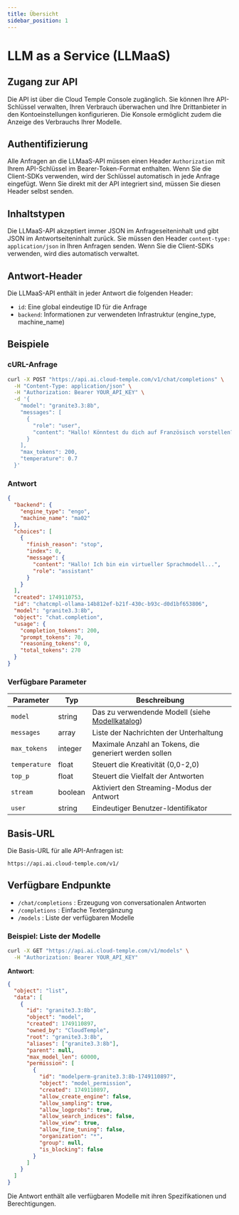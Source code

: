 ```yaml
---
title: Übersicht
sidebar_position: 1
---
```


# LLM as a Service (LLMaaS)

## Zugang zur API

Die API ist über die Cloud Temple Console zugänglich. Sie können Ihre API-Schlüssel verwalten, Ihren Verbrauch überwachen und Ihre Drittanbieter in den Kontoeinstellungen konfigurieren. Die Konsole ermöglicht zudem die Anzeige des Verbrauchs Ihrer Modelle.

## Authentifizierung

Alle Anfragen an die LLMaaS-API müssen einen Header `Authorization` mit Ihrem API-Schlüssel im Bearer-Token-Format enthalten. Wenn Sie die Client-SDKs verwenden, wird der Schlüssel automatisch in jede Anfrage eingefügt. Wenn Sie direkt mit der API integriert sind, müssen Sie diesen Header selbst senden.

## Inhaltstypen

Die LLMaaS-API akzeptiert immer JSON im Anfrageseiteninhalt und gibt JSON im Antwortseiteninhalt zurück. Sie müssen den Header `content-type: application/json` in Ihren Anfragen senden. Wenn Sie die Client-SDKs verwenden, wird dies automatisch verwaltet.

## Antwort-Header

Die LLMaaS-API enthält in jeder Antwort die folgenden Header:

- `id`: Eine global eindeutige ID für die Anfrage
- `backend`: Informationen zur verwendeten Infrastruktur (engine_type, machine_name)

## Beispiele

### cURL-Anfrage
```bash
curl -X POST "https://api.ai.cloud-temple.com/v1/chat/completions" \
  -H "Content-Type: application/json" \
  -H "Authorization: Bearer YOUR_API_KEY" \
  -d '{
    "model": "granite3.3:8b",
    "messages": [
      {
        "role": "user", 
        "content": "Hallo! Könntest du dich auf Französisch vorstellen?"
      }
    ],
    "max_tokens": 200,
    "temperature": 0.7
  }'
```

### Antwort
```json
{
  "backend": {
    "engine_type": "engo",
    "machine_name": "ma02"
  },
  "choices": [
    {
      "finish_reason": "stop",
      "index": 0,
      "message": {
        "content": "Hallo! Ich bin ein virtueller Sprachmodell...",
        "role": "assistant"
      }
    }
  ],
  "created": 1749110753,
  "id": "chatcmpl-ollama-14b812ef-b21f-430c-b93c-d0d1bf653806",
  "model": "granite3.3:8b",
  "object": "chat.completion",
  "usage": {
    "completion_tokens": 200,
    "prompt_tokens": 70,
    "reasoning_tokens": 0,
    "total_tokens": 270
  }
}
```

### Verfügbare Parameter

| Parameter     | Typ    | Beschreibung                                                   |
| ------------- | ------- | ------------------------------------------------------------- |
| `model`       | string  | Das zu verwendende Modell (siehe [Modellkatalog](./models)) |
| `messages`    | array   | Liste der Nachrichten der Unterhaltung                         |
| `max_tokens`  | integer | Maximale Anzahl an Tokens, die generiert werden sollen                            |
| `temperature` | float   | Steuert die Kreativität (0,0-2,0)                              |
| `top_p`       | float   | Steuert die Vielfalt der Antworten                            |
| `stream`      | boolean | Aktiviert den Streaming-Modus der Antwort                             |
| `user`        | string  | Eindeutiger Benutzer-Identifikator                             |

## Basis-URL

Die Basis-URL für alle API-Anfragen ist:
```
https://api.ai.cloud-temple.com/v1/
```

## Verfügbare Endpunkte

- `/chat/completions` : Erzeugung von conversationalen Antworten
- `/completions` : Einfache Textergänzung
- `/models` : Liste der verfügbaren Modelle

### Beispiel: Liste der Modelle

```bash
curl -X GET "https://api.ai.cloud-temple.com/v1/models" \
  -H "Authorization: Bearer YOUR_API_KEY"
```

**Antwort**:
```json
{
  "object": "list",
  "data": [
    {
      "id": "granite3.3:8b",
      "object": "model",
      "created": 1749110897,
      "owned_by": "CloudTemple",
      "root": "granite3.3:8b",
      "aliases": ["granite3.3:8b"],
      "parent": null,
      "max_model_len": 60000,
      "permission": [
        {
          "id": "modelperm-granite3.3:8b-1749110897",
          "object": "model_permission",
          "created": 1749110897,
          "allow_create_engine": false,
          "allow_sampling": true,
          "allow_logprobs": true,
          "allow_search_indices": false,
          "allow_view": true,
          "allow_fine_tuning": false,
          "organization": "*",
          "group": null,
          "is_blocking": false
        }
      ]
    }
  ]
}
```

Die Antwort enthält alle verfügbaren Modelle mit ihren Spezifikationen und Berechtigungen.